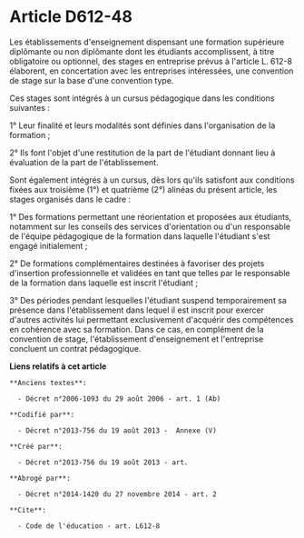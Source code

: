 # Article D612-48

Les établissements d'enseignement dispensant une formation supérieure diplômante ou non diplômante dont les étudiants
accomplissent, à titre obligatoire ou optionnel, des stages en entreprise prévus à l'article L. 612-8 élaborent, en
concertation avec les entreprises intéressées, une convention de stage sur la base d'une convention type. 

Ces stages sont intégrés à un cursus pédagogique dans les conditions suivantes : 

1° Leur finalité et leurs modalités sont définies dans l'organisation de la formation ; 

2° Ils font l'objet d'une restitution de la part de l'étudiant donnant lieu à évaluation de la part de l'établissement. 

Sont également intégrés à un cursus, dès lors qu'ils satisfont aux conditions fixées aux troisième (1°) et quatrième (2°)
alinéas du présent article, les stages organisés dans le cadre : 

1° Des formations permettant une réorientation et proposées aux étudiants, notamment sur les conseils des services
d'orientation ou d'un responsable de l'équipe pédagogique de la formation dans laquelle l'étudiant s'est engagé
initialement ; 

2° De formations complémentaires destinées à favoriser des projets d'insertion professionnelle et validées en tant que telles
par le responsable de la formation dans laquelle est inscrit l'étudiant ; 

3° Des périodes pendant lesquelles l'étudiant suspend temporairement sa présence dans l'établissement dans lequel il est
inscrit pour exercer d'autres activités lui permettant exclusivement d'acquérir des compétences en cohérence avec sa
formation. Dans ce cas, en complément de la convention de stage, l'établissement d'enseignement et l'entreprise concluent un
contrat pédagogique.

**Liens relatifs à cet article**

	**Anciens textes**:

	  - Décret n°2006-1093 du 29 août 2006 - art. 1 (Ab)

	**Codifié par**:

	  - Décret n°2013-756 du 19 août 2013 -  Annexe (V)

	**Créé par**:

	  - Décret n°2013-756 du 19 août 2013 - art.

	**Abrogé par**:

	  - Décret n°2014-1420 du 27 novembre 2014 - art. 2

	**Cite**:

	  - Code de l'éducation - art. L612-8
